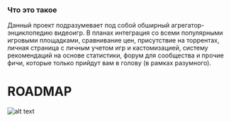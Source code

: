 ### Что это такое

Данный проект подразумевает под собой обширный агрегатор-энциклопедию видеоигр. В планах интеграция со всеми популярными игровыми площадками, сравнивание цен, присутствие на торрентах, личная страница с личным учетом игр и кастомизацией, систему рекомендаций на основе статистики, форум для сообщества и прочие фичи, которые только прийдут вам в голову (в рамках разумного). 

# ROADMAP

![alt text](https://s8.hostingkartinok.com/uploads/images/2020/06/c6e0ab7c53dbb5fffbc04b0d316811a2.png)
